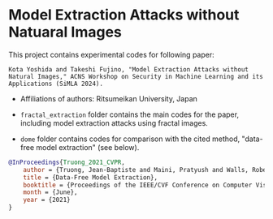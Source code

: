 # Model Extraction Attacks without Natuaral Images

This project contains experimental codes for following paper:

    Kota Yoshida and Takeshi Fujino, "Model Extraction Attacks without Natural Images," ACNS Workshop on Security in Machine Learning and its Applications (SiMLA 2024).

- Affiliations of authors: Ritsumeikan University, Japan  

- `fractal_extraction` folder contains the main codes for the paper, including model extraction attacks using fractal images.
- `dome` folder contains codes for comparison with the cited method, "data-free model extraction" (see below).

```bibtex
@InProceedings{Truong_2021_CVPR,
    author = {Truong, Jean-Baptiste and Maini, Pratyush and Walls, Robert J. and Papernot, Nicolas},
    title = {Data-Free Model Extraction},
    booktitle = {Proceedings of the IEEE/CVF Conference on Computer Vision and Pattern Recognition (CVPR)},
    month = {June},
    year = {2021}
}
```

